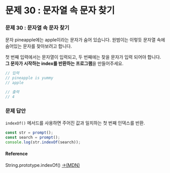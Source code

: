 # 문제 30 : 문자열 속 문자 찾기

### 문제 30 : 문자열 속 문자 찾기

문자 pineapple에는 apple이라는 문자가 숨어 있습니다. 원범이는 이렇듯 문자열 속에 숨어있는 문자를 찾아보려고 합니다. 

첫 번째 입력에서는 문자열이 입력되고, 두 번째에는 찾을 문자가 입력 되어야 합니다. **그 문자가 시작하는 index를 반환하는 프로그램**을 만들어주세요.

```javascript
// 입력
// pineapple is yummy
// apple

// 출력
// 4 
```

### 문제 답안

`indexOf()` 메서드를 사용하면 주어진 값과 일치하는 첫 번째 인덱스를  반환.

```javascript
const str = prompt();
const search = prompt();
console.log(str.indexOf(search));
```

#### Reference

String.prototype.indexOf\(\) [→\(MDN\)](https://developer.mozilla.org/ko/docs/Web/JavaScript/Reference/Global_Objects/String/indexOf)


